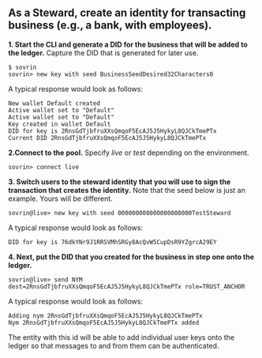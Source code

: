 ## As a Steward, create an identity for transacting business (e.g., a bank, with employees).


**1. Start the CLI and generate a DID for the business that will be added to the ledger.**  Capture the DID that is generated for later use.
```
$ sovrin
sovrin> new key with seed BusinessSeedDesired32Characters0
```

A typical response would look as follows:
```
New wallet Default created
Active wallet set to "Default"
Active wallet set to "Default"
Key created in wallet Default
DID for key is 2RnsGdTjbfruXXsQmqoF5EcAJ5J5HykyL8QJCkTmePTx
Current DID 2RnsGdTjbfruXXsQmqoF5EcAJ5J5HykyL8QJCkTmePTx
```

**2.Connect to the pool.** Specify *live* or *test* depending on the environment.
```
sovrin> connect live
```

**3. Switch users to the steward identity that you will use to sign the transaction that creates the identity.** Note that the seed below is just an example. Yours will be different.
```
sovrin@live> new key with seed 000000000000000000000TestSteward
```

A typical response would look as follows:
```
DID for key is 76dkYNr9J1RRSVMhSRGy8AcQvW5CupDsR9YZgrcA29EY
```

**4. Next, put the DID that you created for the business in step one onto the ledger.**
```
sovrin@live> send NYM dest=2RnsGdTjbfruXXsQmqoF5EcAJ5J5HykyL8QJCkTmePTx role=TRUST_ANCHOR
```

A typical response would look as follows: 
```
Adding nym 2RnsGdTjbfruXXsQmqoF5EcAJ5J5HykyL8QJCkTmePTx
Nym 2RnsGdTjbfruXXsQmqoF5EcAJ5J5HykyL8QJCkTmePTx added
```

The entity with this id will be able to add individual user keys onto the ledger so that messages to and from them can be authenticated.
